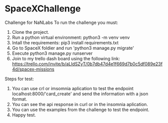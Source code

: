 # SpaceXChallenge
Challenge for NaNLabs
To run the challenge you must:
1) Clone the project.
2) Run a python virtual environment: python3 -m venv venv
3) Intall the requirements: pip3 install requirements.txt
4) Go to SpaceX foldier and run 'python3 manage.py migrate'
5) Execute python3 manage.py runserver 
6) Join to my trello dash board using the following link: https://trello.com/invite/b/aLldSZyT/0b7db47d4e1f669d7b0c5df089e23f4d/spacex-missions

Steps for test: 
1) You can use crl or imsomnia aplication to test the endpoint localhost:8000/'card_create' and send the information with a json format.
2) You can see the api response in curl or in the insomnia aplication. 
3) You can use the examples from the challenge to test the endpoint.
4) Happy test.

